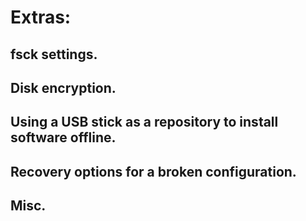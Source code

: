 # Extras:

## fsck settings.

## Disk encryption. 

## Using a USB stick as a repository to install software offline.

## Recovery options for a broken configuration.

## Misc.
